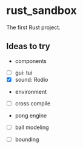 # rust_sandbox
The first Rust project.

## Ideas to try
- components
- [ ] gui: tui
- [x] sound: Rodio
- environment
- [ ] cross compile
- pong  engine
- [ ] ball modeling
- [ ] bounding

